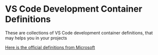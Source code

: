 # VS Code Development Container Definitions

These are collections of VS Code development container definitions, that may helps you in your projects

[Here is the official definitions from Microsoft](https://github.com/microsoft/vscode-dev-containers)
